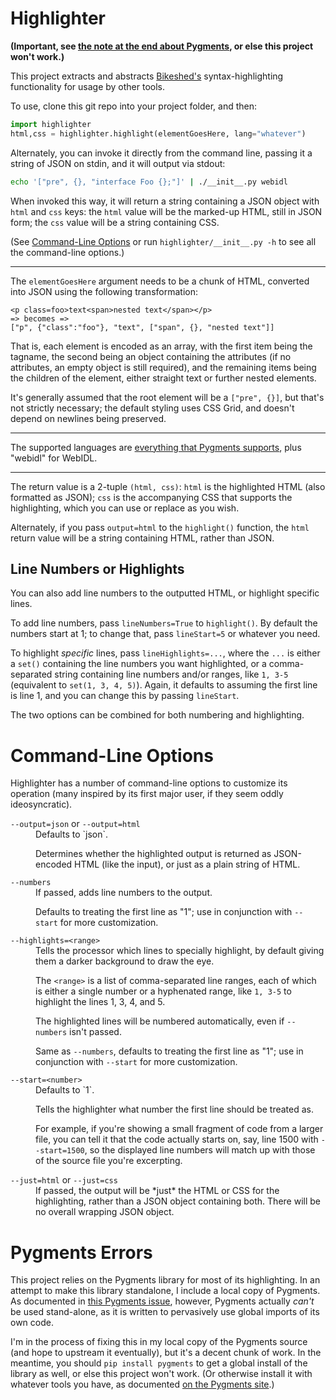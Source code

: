 Highlighter
===========

**(Important, see [the note at the end about Pygments](#pygments-errors), or else this project won't work.)**

This project extracts and abstracts [Bikeshed's](https://www.github.com/tabatkins/bikeshed) syntax-highlighting functionality for usage by other tools.

To use, clone this git repo into your project folder,
and then:

```python
import highlighter
html,css = highlighter.highlight(elementGoesHere, lang="whatever")
```

Alternately, you can invoke it directly from the command line,
passing it a string of JSON on stdin,
and it will output via stdout:

```bash
echo '["pre", {}, "interface Foo {};"]' | ./__init__.py webidl
```

When invoked this way,
it will return a string containing a JSON object with `html` and `css` keys:
the `html` value will be the marked-up HTML, still in JSON form;
the `css` value will be a string containing CSS.

(See [Command-Line Options](#command-line-options)
or run `highlighter/__init__.py -h` to see all the command-line options.)

-----

The `elementGoesHere` argument needs to be a chunk of HTML,
converted into JSON using the following transformation:

```
<p class=foo>text<span>nested text</span></p>
=> becomes =>
["p", {"class":"foo"}, "text", ["span", {}, "nested text"]]
```

That is, each element is encoded as an array,
with the first item being the tagname,
the second being an object containing the attributes
(if no attributes, an empty object is still required),
and the remaining items being the children of the element,
either straight text or further nested elements.

It's generally assumed that the root element will be a `["pre", {}]`,
but that's not strictly necessary;
the default styling uses CSS Grid,
and doesn't depend on newlines being preserved.

-----

The supported languages are [everything that Pygments supports](http://pygments.org/languages/),
plus "webidl" for WebIDL.

-----

The return value is a 2-tuple `(html, css)`:
`html` is the highlighted HTML
(also formatted as JSON);
`css` is the accompanying CSS that supports the highlighting,
which you can use or replace as you wish.

Alternately, if you pass `output=html` to the `highlight()` function,
the `html` return value will be a string containing HTML,
rather than JSON.

Line Numbers or Highlights
--------------------------

You can also add line numbers to the outputted HTML,
or highlight specific lines.

To add line numbers,
pass `lineNumbers=True` to `highlight()`.
By default the numbers start at 1;
to change that, pass `lineStart=5` or whatever you need.

To highlight *specific* lines,
pass `lineHighlights=...`,
where the `...` is either a `set()` containing the line numbers you want highlighted,
or a comma-separated string containing line numbers and/or ranges, like `1, 3-5`
(equivalent to `set(1, 3, 4, 5)`).
Again, it defaults to assuming the first line is line 1,
and you can change this by passing `lineStart`.

The two options can be combined for both numbering and highlighting.

Command-Line Options
====================

Highlighter has a number of command-line options to customize its operation
(many inspired by its first major user,
if they seem oddly ideosyncratic).

<dl>
<dt><code>--output=json</code> or <code>--output=html</code>
<dd>
Defaults to `json`.

Determines whether the highlighted output is returned as JSON-encoded HTML
(like the input),
or just as a plain string of HTML.

<dt><code>--numbers</code>
<dd>
If passed, adds line numbers to the output.

Defaults to treating the first line as "1";
use in conjunction with `--start` for more customization.

<dt><code>--highlights=&lt;range></code>
<dd>
Tells the processor which lines to specially highlight,
by default giving them a darker background to draw the eye.

The `<range>` is a list of comma-separated line ranges,
each of which is either a single number
or a hyphenated range,
like `1, 3-5` to highlight the lines 1, 3, 4, and 5.

The highlighted lines will be numbered automatically,
even if `--numbers` isn't passed.

Same as `--numbers`,
defaults to treating the first line as "1";
use in conjunction with `--start` for more customization.

<dt><code>--start=&lt;number></code>
<dd>
Defaults to `1`.

Tells the highlighter what number the first line should be treated as.

For example, if you're showing a small fragment of code from a larger file,
you can tell it that the code actually starts on, say, line 1500
with `--start=1500`,
so the displayed line numbers will match up with those of the source file you're excerpting.

<dt><code>--just=html</code> or <code>--just=css</code>
<dd>
If passed, the output will be *just* the HTML or CSS for the highlighting,
rather than a JSON object containing both.
There will be no overall wrapping JSON object.
</dl>


Pygments Errors
===============

This project relies on the Pygments library for most of its highlighting.
In an attempt to make this library standalone,
I include a local copy of Pygments.
As documented in [this Pygments issue](https://bitbucket.org/birkenfeld/pygments-main/issues/1448/pygments-relies-on-global-imports-of-its),
however,
Pygments actually *can't* be used stand-alone,
as it is written to pervasively use global imports of its own code.

I'm in the process of fixing this in my local copy of the Pygments source
(and hope to upstream it eventually),
but it's a decent chunk of work.
In the meantime,
you should `pip install pygments` to get a global install of the library as well,
or else this project won't work.
(Or otherwise install it with whatever tools you have,
as documented [on the Pygments site](http://pygments.org/).)
